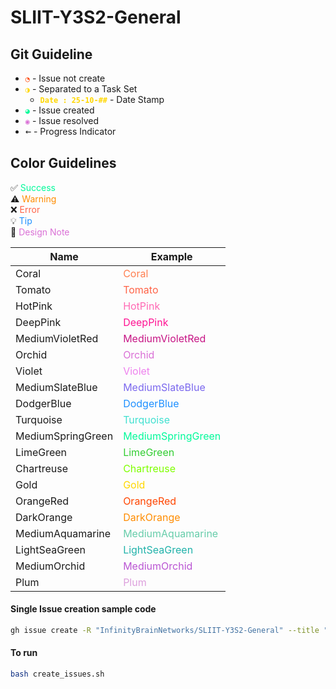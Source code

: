# SLIIT-Y3S2-General

## Git Guideline

- <span style="color:OrangeRed;">`◔`</span> - Issue not create
- <span style="color:Gold;">`◑`</span> - Separated to a Task Set
  - <span style="color:Gold;font-weight:bold">`Date : 25-10-##`</span> - Date Stamp
- <span style="color:mediumspringgreen;">`◕`</span> - Issue created
- <span style="color:Orchid;">`◉`</span> - Issue resolved
- <span style="font-size: 18px"> `←`</span> - Progress Indicator


## Color Guidelines
✅ <span style="color:mediumspringgreen;">Success</span>  
⚠️ <span style="color:darkorange;">Warning</span>  
❌ <span style="color:tomato;">Error</span>  
💡 <span style="color:dodgerblue;">Tip</span>  
🎨 <span style="color:orchid;">Design Note</span>

| Name              | Example                                                         |
| ----------------- | --------------------------------------------------------------- |
| Coral             | <span style="color:coral;">Coral</span>                         |
| Tomato            | <span style="color:tomato;">Tomato</span>                       |
| HotPink           | <span style="color:hotpink;">HotPink</span>                     |
| DeepPink          | <span style="color:deeppink;">DeepPink</span>                   |
| MediumVioletRed   | <span style="color:mediumvioletred;">MediumVioletRed</span>     |
| Orchid            | <span style="color:orchid;">Orchid</span>                       |
| Violet            | <span style="color:violet;">Violet</span>                       |
| MediumSlateBlue   | <span style="color:mediumslateblue;">MediumSlateBlue</span>     |
| DodgerBlue        | <span style="color:dodgerblue;">DodgerBlue</span>               |
| Turquoise         | <span style="color:turquoise;">Turquoise</span>                 |
| MediumSpringGreen | <span style="color:mediumspringgreen;">MediumSpringGreen</span> |
| LimeGreen         | <span style="color:limegreen;">LimeGreen</span>                 |
| Chartreuse        | <span style="color:chartreuse;">Chartreuse</span>               |
| Gold              | <span style="color:gold;">Gold</span>                           |
| OrangeRed         | <span style="color:orangered;">OrangeRed</span>                 |
| DarkOrange        | <span style="color:darkorange;">DarkOrange</span>               |
| MediumAquamarine  | <span style="color:mediumaquamarine;">MediumAquamarine</span>   |
| LightSeaGreen     | <span style="color:lightseagreen;">LightSeaGreen</span>         |
| MediumOrchid      | <span style="color:mediumorchid;">MediumOrchid</span>           |
| Plum              | <span style="color:plum;">Plum</span>                           |

#### Single Issue creation sample code
```bash
gh issue create -R "InfinityBrainNetworks/SLIIT-Y3S2-General" --title "Test Issue" --body "Testing script"
```

#### To run
```bash
bash create_issues.sh
```